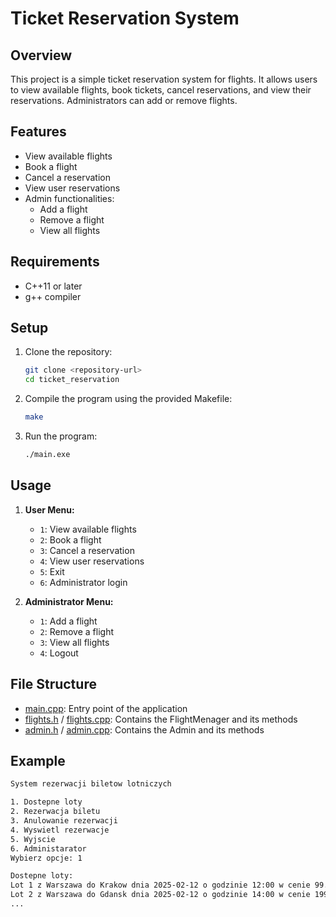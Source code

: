 # Ticket Reservation System

## Overview
This project is a simple ticket reservation system for flights. It allows users to view available flights, book tickets, cancel reservations, and view their reservations. Administrators can add or remove flights.

## Features
- View available flights
- Book a flight
- Cancel a reservation
- View user reservations
- Admin functionalities:
  - Add a flight
  - Remove a flight
  - View all flights

## Requirements
- C++11 or later
- g++ compiler

## Setup
1. Clone the repository:
    ```sh
    git clone <repository-url>
    cd ticket_reservation
    ```

2. Compile the program using the provided Makefile:
    ```sh
    make
    ```

3. Run the program:
    ```sh
    ./main.exe
    ```

## Usage
1. **User Menu:**
    - `1`: View available flights
    - `2`: Book a flight
    - `3`: Cancel a reservation
    - `4`: View user reservations
    - `5`: Exit
    - `6`: Administrator login

2. **Administrator Menu:**
    - `1`: Add a flight
    - `2`: Remove a flight
    - `3`: View all flights
    - `4`: Logout

## File Structure
- [main.cpp](https://github.com/majkser/ticket_reservation/blob/main/main.cpp): Entry point of the application
- [flights.h](https://github.com/majkser/ticket_reservation/blob/main/flights.h) / [flights.cpp](https://github.com/majkser/ticket_reservation/blob/main/flights.cpp): Contains the FlightMenager and its methods
- [admin.h](https://github.com/majkser/ticket_reservation/blob/main/admin.h) / [admin.cpp](https://github.com/majkser/ticket_reservation/blob/main/admin.cpp): Contains the Admin and its methods

## Example
```sh
System rezerwacji biletow lotniczych

1. Dostepne loty
2. Rezerwacja biletu
3. Anulowanie rezerwacji
4. Wyswietl rezerwacje
5. Wyjscie
6. Administarator
Wybierz opcje: 1

Dostepne loty:
Lot 1 z Warszawa do Krakow dnia 2025-02-12 o godzinie 12:00 w cenie 99.99 PLN
Lot 2 z Warszawa do Gdansk dnia 2025-02-12 o godzinie 14:00 w cenie 199.99 PLN
...
```
